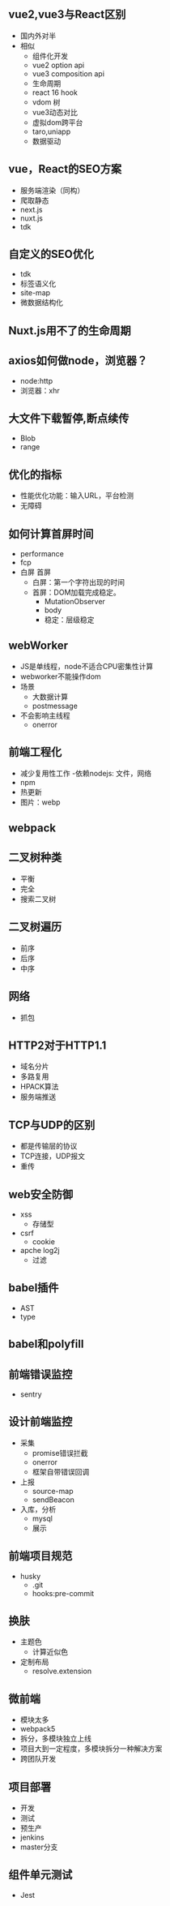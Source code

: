 ## vue2,vue3与React区别
- 国内外对半
- 相似
  - 组件化开发
  - vue2 option api
  - vue3 composition api
  - 生命周期
  - react 16 hook
  - vdom 树
  - vue3动态对比
  - 虚拟dom跨平台
  - taro,uniapp
  - 数据驱动

## vue，React的SEO方案
- 服务端渲染（同构）
- 爬取静态
- next.js
- nuxt.js
- tdk

## 自定义的SEO优化
- tdk
- 标签语义化
- site-map
- 微数据结构化

## Nuxt.js用不了的生命周期


## axios如何做node，浏览器？
- node:http
- 浏览器：xhr

## 大文件下载暂停,断点续传
- Blob
- range

## 优化的指标
- 性能优化功能：输入URL，平台检测
- 无障碍


## 如何计算首屏时间
- performance
- fcp
- 白屏 首屏
  - 白屏：第一个字符出现的时间
  - 首屏：DOM加载完成稳定。
    - MutationObserver
    - body
    - 稳定：层级稳定

## webWorker
- JS是单线程，node不适合CPU密集性计算
- webworker不能操作dom
- 场景
  - 大数据计算
  - postmessage
- 不会影响主线程
  - onerror


## 前端工程化
- 减少复用性工作
-依赖nodejs: 文件，网络
- npm
- 热更新
- 图片：webp

## webpack

## 二叉树种类
- 平衡
- 完全
- 搜索二叉树

## 二叉树遍历
- 前序
- 后序
- 中序

## 网络
- 抓包


## HTTP2对于HTTP1.1
- 域名分片
- 多路复用
- HPACK算法
- 服务端推送


## TCP与UDP的区别
- 都是传输层的协议
- TCP连接，UDP报文
- 重传

## web安全防御
- xss
  - 存储型
- csrf
  - cookie
- apche log2j
  - 过滤


## babel插件
- AST
- type

## babel和polyfill

## 前端错误监控
- sentry

## 设计前端监控
- 采集
  - promise错误拦截
  - onerror
  - 框架自带错误回调
- 上报
  - source-map
  - sendBeacon
- 入库，分析
  - mysql
  - 展示


## 前端项目规范
- husky
  - .git
  - hooks:pre-commit


## 换肤
- 主题色
  - 计算近似色
- 定制布局
  - resolve.extension


## 微前端
- 模块太多
- webpack5
- 拆分，多模块独立上线
- 项目大到一定程度，多模块拆分一种解决方案
- 跨团队开发

## 项目部署
- 开发
- 测试
- 预生产
- jenkins
- master分支

## 组件单元测试
- Jest